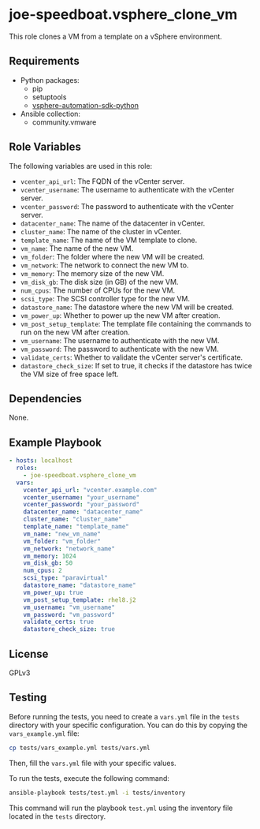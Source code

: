 # joe-speedboat.vsphere_clone_vm

This role clones a VM from a template on a vSphere environment.

## Requirements

- Python packages:
  - pip
  - setuptools
  - [vsphere-automation-sdk-python](https://github.com/vmware/vsphere-automation-sdk-python)
- Ansible collection:
  - community.vmware

## Role Variables

The following variables are used in this role:

- `vcenter_api_url`: The FQDN of the vCenter server.
- `vcenter_username`: The username to authenticate with the vCenter server.
- `vcenter_password`: The password to authenticate with the vCenter server.
- `datacenter_name`: The name of the datacenter in vCenter.
- `cluster_name`: The name of the cluster in vCenter.
- `template_name`: The name of the VM template to clone.
- `vm_name`: The name of the new VM.
- `vm_folder`: The folder where the new VM will be created.
- `vm_network`: The network to connect the new VM to.
- `vm_memory`: The memory size of the new VM.
- `vm_disk_gb`: The disk size (in GB) of the new VM.
- `num_cpus`: The number of CPUs for the new VM.
- `scsi_type`: The SCSI controller type for the new VM.
- `datastore_name`: The datastore where the new VM will be created.
- `vm_power_up`: Whether to power up the new VM after creation.
- `vm_post_setup_template`: The template file containing the commands to run on the new VM after creation.
- `vm_username`: The username to authenticate with the new VM.
- `vm_password`: The password to authenticate with the new VM.
- `validate_certs`: Whether to validate the vCenter server's certificate.
- `datastore_check_size`: If set to true, it checks if the datastore has twice the VM size of free space left.

## Dependencies

None.

## Example Playbook

```yaml
- hosts: localhost
  roles:
    - joe-speedboat.vsphere_clone_vm
  vars:
    vcenter_api_url: "vcenter.example.com"
    vcenter_username: "your_username"
    vcenter_password: "your_password"
    datacenter_name: "datacenter_name"
    cluster_name: "cluster_name"
    template_name: "template_name"
    vm_name: "new_vm_name"
    vm_folder: "vm_folder"
    vm_network: "network_name"
    vm_memory: 1024
    vm_disk_gb: 50
    num_cpus: 2
    scsi_type: "paravirtual"
    datastore_name: "datastore_name"
    vm_power_up: true
    vm_post_setup_template: rhel8.j2
    vm_username: "vm_username"
    vm_password: "vm_password"
    validate_certs: true
    datastore_check_size: true
```

## License

GPLv3

## Testing

Before running the tests, you need to create a `vars.yml` file in the `tests` directory with your specific configuration. You can do this by copying the `vars_example.yml` file:

```bash
cp tests/vars_example.yml tests/vars.yml
```

Then, fill the `vars.yml` file with your specific values.

To run the tests, execute the following command:

```bash
ansible-playbook tests/test.yml -i tests/inventory
```

This command will run the playbook `test.yml` using the inventory file located in the `tests` directory.
